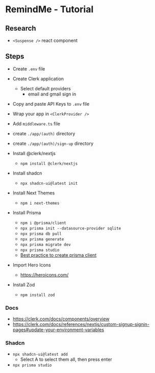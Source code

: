 # RemindMe - Tutorial 

## Research 
- `<Suspense />` react component


## Steps
- Create `.env` file 
- Create Clerk application 
    - Select default providers 
        - email and gmail sign in 
- Copy and paste API Keys to `.env` file
- Wrap your app in `<ClerkProvider />`
- Add `middleware.ts` file 
- create `./app/(auth)` directory 
- create `./app/(auth)/sign-up` directory

- Install @clerk/nextjs
    - `npm install @clerk/nextjs`
- Install shadcn 
    - `npx shadcn-ui@latest init`
- Install Next Themes 
    - `npm i next-themes`
- Install Prisma 
    - `npm i @prisma/client`
    - `npx prisma init --datasource-provider sqlite`
    - `npx prisma db pull`
    - `npx prisma generate`
    - `npx prisma migrate dev`
    - `npx prisma studio`
    - [Best practice to create prisma client](https://www.prisma.io/docs/orm/more/help-and-troubleshooting/help-articles/nextjs-prisma-client-dev-practices)
- Import Hero Icons 
    - https://heroicons.com/
- Install Zod 
    - `npm install zod`


### Docs
- https://clerk.com/docs/components/overview
- https://clerk.com/docs/references/nextjs/custom-signup-signin-pages#update-your-environment-variables

### Shadcn
- `npx shadcn-ui@latest add`
    - Select A to select them all, then press enter
- `npx prisma studio`
